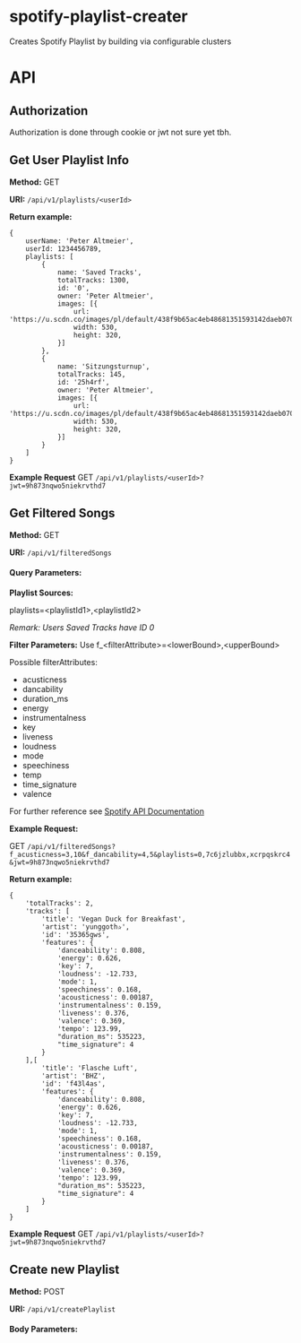 # spotify-playlist-creater
Creates Spotify Playlist by building via configurable clusters

# API
## Authorization
Authorization is done through cookie or jwt not sure yet tbh.

## Get User Playlist Info
**Method:** GET

**URI:** `/api/v1/playlists/<userId>`

**Return example:**

    {
        userName: 'Peter Altmeier',
        userId: 1234456789,
        playlists: [
            {
                name: 'Saved Tracks',
                totalTracks: 1300,
                id: '0',
                owner: 'Peter Altmeier',
                images: [{
                    url: 'https://u.scdn.co/images/pl/default/438f9b65ac4eb48681351593142daeb070986293',
                    width: 530,
                    height: 320,
                }]
            },
            {
                name: 'Sitzungsturnup',
                totalTracks: 145,
                id: '25h4rf',
                owner: 'Peter Altmeier',
                images: [{
                    url: 'https://u.scdn.co/images/pl/default/438f9b65ac4eb48681351593142daeb070986293',
                    width: 530,
                    height: 320,
                }]
            }
        ]
    }

**Example Request**
GET `/api/v1/playlists/<userId>?jwt=9h873nqwo5niekrvthd7`
## Get Filtered Songs

**Method:** GET

**URI:** `/api/v1/filteredSongs`

#### Query Parameters:
**Playlist Sources:**

playlists=\<playlistId1\>,\<playlistId2\>

_Remark: Users Saved Tracks have ID 0_

**Filter Parameters:**
Use f_\<filterAttribute\>=\<lowerBound\>,\<upperBound\><br>

Possible filterAttributes:
- acusticness
- dancability
- duration_ms
- energy
- instrumentalness
- key
- liveness
- loudness
- mode
- speechiness
- temp
- time_signature
- valence

For further reference see [Spotify API Documentation](https://developer.spotify.com/documentation/web-api/reference/tracks/get-audio-features/)

**Example Request:**

GET `/api/v1/filteredSongs?f_acusticness=3,10&f_dancability=4,5&playlists=0,7c6jzlubbx,xcrpqskrc4&jwt=9h873nqwo5niekrvthd7`

**Return example:**

    {
        'totalTracks': 2,
        'tracks': [
            'title': 'Vegan Duck for Breakfast',
            'artist': 'yunggoth✰',
            'id': '35365gws',
            'features': {
                'danceability': 0.808,
                'energy': 0.626,
                'key': 7,
                'loudness': -12.733,
                'mode': 1,
                'speechiness': 0.168,
                'acousticness': 0.00187,
                'instrumentalness': 0.159,
                'liveness': 0.376,
                'valence': 0.369,
                'tempo': 123.99,
                "duration_ms": 535223,
                "time_signature": 4
            }
        ],[
            'title': 'Flasche Luft',
            'artist': 'BHZ',
            'id': 'f43l4as',
            'features': {
                'danceability': 0.808,
                'energy': 0.626,
                'key': 7,
                'loudness': -12.733,
                'mode': 1,
                'speechiness': 0.168,
                'acousticness': 0.00187,
                'instrumentalness': 0.159,
                'liveness': 0.376,
                'valence': 0.369,
                'tempo': 123.99,
                "duration_ms": 535223,
                "time_signature": 4
            }
        ]
    }


**Example Request**
GET `/api/v1/playlists/<userId>?jwt=9h873nqwo5niekrvthd7`

## Create new Playlist

**Method:** POST

**URI:** `/api/v1/createPlaylist`

#### Body Parameters:

